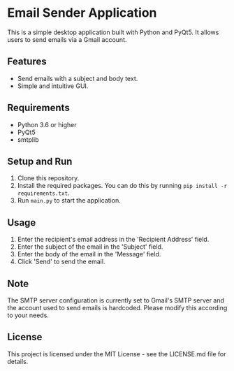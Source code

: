 # Email Sender Application

This is a simple desktop application built with Python and PyQt5. It allows users to send emails via a Gmail account.

## Features

- Send emails with a subject and body text.
- Simple and intuitive GUI.

## Requirements

- Python 3.6 or higher
- PyQt5
- smtplib

## Setup and Run

1. Clone this repository.
2. Install the required packages. You can do this by running `pip install -r requirements.txt`.
3. Run `main.py` to start the application.

## Usage

1. Enter the recipient's email address in the 'Recipient Address' field.
2. Enter the subject of the email in the 'Subject' field.
3. Enter the body of the email in the 'Message' field.
4. Click 'Send' to send the email.

## Note

The SMTP server configuration is currently set to Gmail's SMTP server and the account used to send emails is hardcoded. Please modify this according to your needs.

## License

This project is licensed under the MIT License - see the LICENSE.md file for details.
